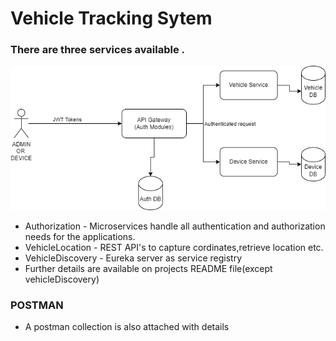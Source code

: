 # Vehicle Tracking Sytem
### There are three services available .
![Architecture](architecture.png)
- Authorization - Microservices handle all authentication and authorization needs for the applications.
- VehicleLocation - REST API's to capture cordinates,retrieve location etc.
- VehicleDiscovery - Eureka server as service registry
- Further details are available on projects  README file(except vehicleDiscovery) 
### POSTMAN
- A postman collection is also attached with details  

